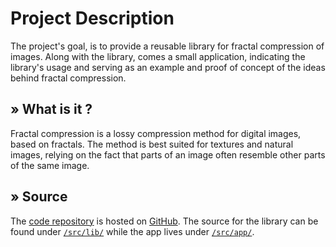 Project Description
===================

The project's goal, is to provide a reusable library for fractal compression of
images. Along with the library, comes a small application, indicating the
library's usage and serving as an example and proof of concept of the ideas
behind fractal compression.

&raquo; What is it ?
---------------------
Fractal compression is a lossy compression method for digital images, based on
fractals. The method is best suited for textures and natural images, relying on
the fact that parts of an image often resemble other parts of the same image.

&raquo; Source
--------------
The [code repository][repo] is hosted on [GitHub][gh].
The source for the library can be found under [`/src/lib/`][lib]
while the app lives under [`/src/app/`][app].

  [repo]: https://github.com/c00kiemon5ter/Fractal-Image-Compression
  [gh]: https://github.com/
  [lib]: https://github.com/c00kiemon5ter/Fractal-Image-Compression/tree/master/src/app
  [app]: https://github.com/c00kiemon5ter/Fractal-Image-Compression/tree/master/src/lib



